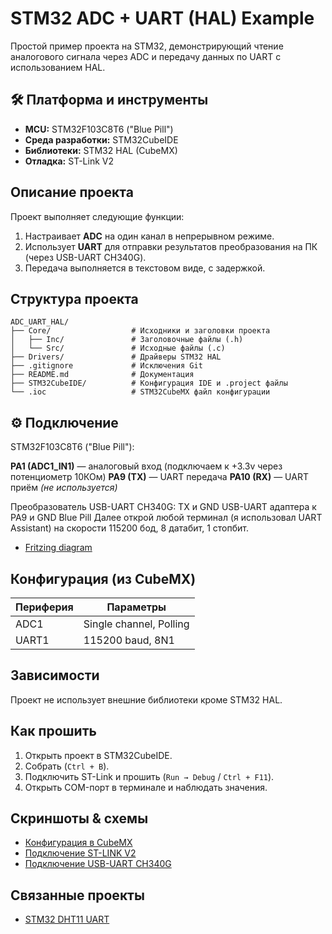 # STM32 ADC + UART (HAL) Example

 Простой пример проекта на STM32, демонстрирующий чтение аналогового сигнала через ADC и передачу данных по UART с использованием HAL.

## 🛠 Платформа и инструменты

-  **MCU:** STM32F103C8T6 ("Blue Pill")
-  **Среда разработки:** STM32CubeIDE
-  **Библиотеки:** STM32 HAL (CubeMX)
-  **Отладка:** ST-Link V2

##  Описание проекта

Проект выполняет следующие функции:

1. Настраивает **ADC** на один канал в непрерывном режиме.
2. Использует **UART** для отправки результатов преобразования на ПК (через USB-UART CH340G).
3. Передача выполняется в текстовом виде, с задержкой.

## Структура проекта
```
ADC_UART_HAL/
├── Core/                  # Исходники и заголовки проекта
│   ├── Inc/               # Заголовочные файлы (.h)
│   └── Src/               # Исходные файлы (.c)
├── Drivers/               # Драйверы STM32 HAL
├── .gitignore             # Исключения Git
├── README.md              # Документация
├── STM32CubeIDE/          # Конфигурация IDE и .project файлы
└── .ioc                   # STM32CubeMX файл конфигурации
```
## ⚙️ Подключение

STM32F103C8T6 ("Blue Pill"):

**PA1 (ADC1_IN1)** — аналоговый вход (подключаем к +3.3v через потенциометр 10КОм)
**PA9 (TX)** — UART передача
**PA10 (RX)** — UART приём *(не используется)*

Преобразователь USB-UART CH340G:
TX и GND USB-UART адаптера к PA9 и GND Blue Pill
Далее открой любой терминал (я использовал UART Assistant) на скорости 115200 бод, 8 датабит, 1 стопбит.

- [Fritzing diagram](https://github.com/Metabolisto/stm32-adc-uart-hal/assets/Fritzing_diagram.png)

## Конфигурация (из CubeMX)

| Периферия | Параметры               |
|-----------|-------------------------|
| ADC1      | Single channel, Polling |
| UART1     | 115200 baud, 8N1        |

## Зависимости

Проект не использует внешние библиотеки кроме STM32 HAL.

## Как прошить

1. Открыть проект в STM32CubeIDE.
2. Собрать (`Ctrl + B`).
3. Подключить ST-Link и прошить (`Run → Debug` / `Ctrl + F11`).
4. Открыть COM-порт в терминале и наблюдать значения.

## Скриншоты & схемы

- [Конфигурация в CubeMX](https://github.com/Metabolisto/stm32-adc-uart-hal/assets/CubeMX_Configuration.jpg)
- [Подключение ST-LINK V2](https://github.com/Metabolisto/stm32-adc-uart-hal/assets/ST-LINK_V2.jpg)
- [Подключение USB-UART CH340G](https://github.com/Metabolisto/stm32-adc-uart-hal/assets/USB-UART_CH340G.jpg)

## Связанные проекты

- [STM32 DHT11 UART](https://github.com/Metabolisto/stm32-dht11-uart) 